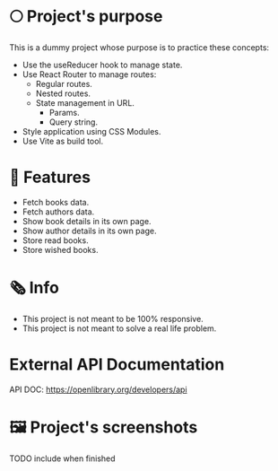 # 🌕 Project's purpose

This is a dummy project whose purpose is to practice these concepts:

- Use the useReducer hook to manage state.
- Use React Router to manage routes:
  - Regular routes.
  - Nested routes.
  - State management in URL.
    - Params.
    - Query string.
- Style application using CSS Modules.
- Use Vite as build tool.

# 🚀 Features

- Fetch books data.
- Fetch authors data.
- Show book details in its own page.
- Show author details in its own page.
- Store read books.
- Store wished books.

# 🗞️ Info

- This project is not meant to be 100% responsive.
- This project is not meant to solve a real life problem.

# External API Documentation

API DOC: https://openlibrary.org/developers/api

# 🖼️ Project's screenshots

TODO include when finished
